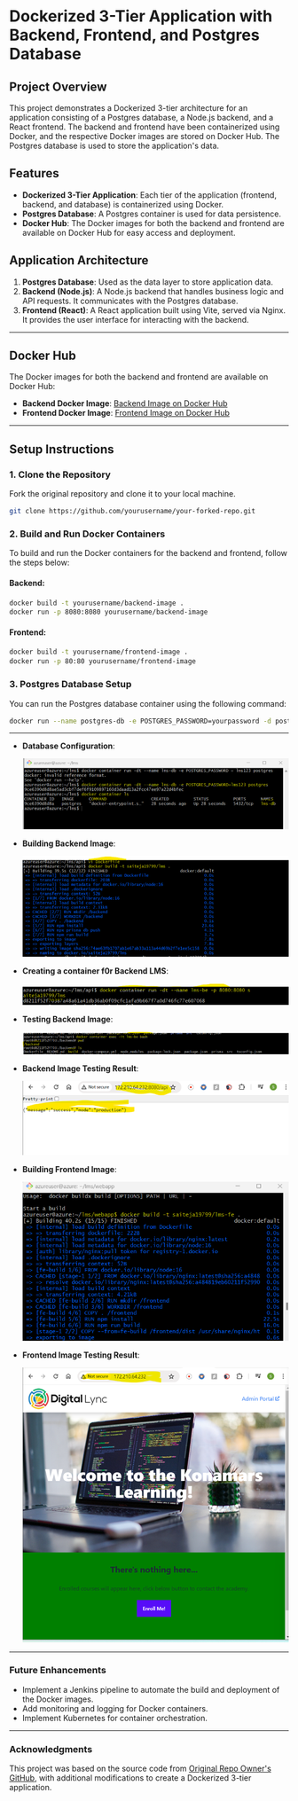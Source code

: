 # Dockerized 3-Tier Application with Backend, Frontend, and Postgres Database

## Project Overview
This project demonstrates a Dockerized 3-tier architecture for an application consisting of a Postgres database, a Node.js backend, and a React frontend. The backend and frontend have been containerized using Docker, and the respective Docker images are stored on Docker Hub. The Postgres database is used to store the application's data.

## Features
- **Dockerized 3-Tier Application**: Each tier of the application (frontend, backend, and database) is containerized using Docker.
- **Postgres Database**: A Postgres container is used for data persistence.
- **Docker Hub**: The Docker images for both the backend and frontend are available on Docker Hub for easy access and deployment.

## Application Architecture
1. **Postgres Database**: Used as the data layer to store application data.
2. **Backend (Node.js)**: A Node.js backend that handles business logic and API requests. It communicates with the Postgres database.
3. **Frontend (React)**: A React application built using Vite, served via Nginx. It provides the user interface for interacting with the backend.

---

## Docker Hub
The Docker images for both the backend and frontend are available on Docker Hub:

- **Backend Docker Image**: [Backend Image on Docker Hub](https://hub.docker.com/repository/docker/saiteja19799/lms/general)
- **Frontend Docker Image**: [Frontend Image on Docker Hub](https://hub.docker.com/repository/docker/saiteja19799/lms-fe/general)

---

## Setup Instructions

### 1. Clone the Repository
Fork the original repository and clone it to your local machine.

```bash
git clone https://github.com/yourusername/your-forked-repo.git
```

### 2. Build and Run Docker Containers
To build and run the Docker containers for the backend and frontend, follow the steps below:

#### Backend:
```bash
docker build -t yourusername/backend-image .
docker run -p 8080:8080 yourusername/backend-image
```
#### Frontend:
```bash
docker build -t yourusername/frontend-image .
docker run -p 80:80 yourusername/frontend-image
```
### 3. Postgres Database Setup
You can run the Postgres database container using the following command:

```bash
docker run --name postgres-db -e POSTGRES_PASSWORD=yourpassword -d postgres
```

---

- **Database Configuration**:

  ![Database Configuration](https://github.com/saitejat1907/lms/blob/main/Docker%20Projects/LMS%20APPLICATION%20DOCKERIZATION/Images/Picture1.png)

- **Building Backend Image**:

  ![Building Backend Image](https://github.com/saitejat1907/lms/blob/main/Docker%20Projects/LMS%20APPLICATION%20DOCKERIZATION/Images/Picture2.png)

- **Creating a container f0r Backend LMS**:

  ![Creating a container f0r Backend LMS](https://github.com/saitejat1907/lms/blob/main/Docker%20Projects/LMS%20APPLICATION%20DOCKERIZATION/Images/Picture3.png)

- **Testing Backend Image**:

  ![Testing Backend Image](https://github.com/saitejat1907/lms/blob/main/Docker%20Projects/LMS%20APPLICATION%20DOCKERIZATION/Images/Picture4.png)

- **Backend Image Testing Result**:

  ![Backend Image Testing Result](https://github.com/saitejat1907/lms/blob/main/Docker%20Projects/LMS%20APPLICATION%20DOCKERIZATION/Images/Picture5.png)

- **Building Frontend Image**:

  ![Database Configuration](https://github.com/saitejat1907/lms/blob/main/Docker%20Projects/LMS%20APPLICATION%20DOCKERIZATION/Images/Picture6.png)

- **Frontend Image Testing Result**:

  ![Database Configuration](https://github.com/saitejat1907/lms/blob/main/Docker%20Projects/LMS%20APPLICATION%20DOCKERIZATION/Images/Picture7.png)

---

### Future Enhancements
- Implement a Jenkins pipeline to automate the build and deployment of the Docker images.
- Add monitoring and logging for Docker containers.
- Implement Kubernetes for container orchestration.

---

### Acknowledgments
This project was based on the source code from [Original Repo Owner's GitHub](https://github.com/ravi2krishna/lms), with additional modifications to create a Dockerized 3-tier application.
